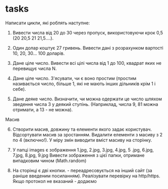 # tasks

Написати цикли, які роблять наступне:

1) Вивести числа від 20 до 30 через пропуск, використовуючи крок 0,5 (20 20,5 21 21,5….).

2) Один долар коштує 27 гривень. Вивести дані з розрахунком вартості 10, 20, 30... 100 доларів.

3) Дане ціле число. Вивести всі цілі числа від 1 до 100, квадрат яких не перевищує числа N.

4) Дане ціле число. З'ясувати, чи є воно простим (простим називається число, більше 1, які не мають інших дільників крім 1 і себе).

5) Дане деяке число. Визначити, чи можна одержати це число шляхом зведення числа 3 у деякий ступінь. (Наприклад, числа 9, 81 можна отримати, а 13 - не можна).


Масив

6) Створити масив, довжину та елементи якого задає користувач.
Відсортувати масив за зростанням.
Видалити елементи з масиву з 2 по 4 (включно!).
У міру змін виводити вміст масиву на сторінку.

7) У папці images є зображення 1.jpg, 2.jpg, 3.jpg, 4.jpg, 5 .jpg, 6.jpg, 7.jpg, 8.jpg, 9.jpg Вивести зображення з цієї папки, отримане випадковим чином (Math.random)

8) На сторінці є дві кнопки. - переадресовується на інший сайт (за раніше введеним посиланням). Реалізувати перевірку на http/https. Якщо протокол не вказаний - додаємо

